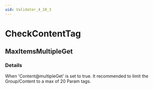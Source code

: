 ```yaml
---
uid: Validator_4_10_3
---
```


# CheckContentTag

## MaxItemsMultipleGet

<!-- Description, Properties, ... sections are auto-generated. -->
<!-- REPLACE ME AUTO-GENERATION -->

### Details

When 'Content@multipleGet' is set to true. It recommended to limit the Group/Content to a max of 20 Param tags.

<!-- Uncomment to add example code -->
<!--### Example code-->

